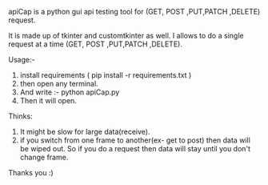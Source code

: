 apiCap is a python gui api testing tool for (GET, POST ,PUT,PATCH ,DELETE) request.

It is made up of tkinter and customtkinter as well. I allows to do a single request at a time (GET, POST ,PUT,PATCH ,DELETE).

Usage:-
1. install requirements ( pip install -r requirements.txt )
2. then open any terminal.
3. And write :- python apiCap.py
4. Then it will open.

Thinks:
1. It might be slow for large data(receive).
2. if you switch from one frame to another(ex- get to post) then data will be wiped out. So if you do a request then data will stay until you don't change frame.

Thanks you :)
